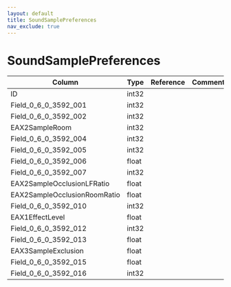 ```yaml
---
layout: default
title: SoundSamplePreferences
nav_exclude: true
---
```

# SoundSamplePreferences

| Column | Type | Reference | Comment |
|--------|------|-----------|---------|
|ID|int32|||
|Field_0_6_0_3592_001|int32|||
|Field_0_6_0_3592_002|int32|||
|EAX2SampleRoom|int32|||
|Field_0_6_0_3592_004|int32|||
|Field_0_6_0_3592_005|int32|||
|Field_0_6_0_3592_006|float|||
|Field_0_6_0_3592_007|int32|||
|EAX2SampleOcclusionLFRatio|float|||
|EAX2SampleOcclusionRoomRatio|float|||
|Field_0_6_0_3592_010|int32|||
|EAX1EffectLevel|float|||
|Field_0_6_0_3592_012|int32|||
|Field_0_6_0_3592_013|float|||
|EAX3SampleExclusion|float|||
|Field_0_6_0_3592_015|float|||
|Field_0_6_0_3592_016|int32|||
